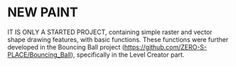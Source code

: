 
# NEW PAINT

IT IS ONLY A STARTED PROJECT, containing simple raster and vector shape drawing features, with basic functions.
These functions were further developed in the Bouncing Ball project (https://github.com/ZERO-S-PLACE/Bouncing_Ball), specifically in the Level Creator part.

